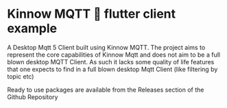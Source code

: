 # Kinnow MQTT 🍊 flutter client example
A Desktop Mqtt 5 Client built using Kinnow MQTT. The project aims to represent the core capabilities 
of Kinnow Mqtt and does not aim to be a full blown desktop MQTT Client. As such it lacks some quality 
of life features that one expects to find in a full blown desktop Mqtt Client (like filtering by topic etc)

Ready to use packages are available from the Releases section of the Github Repository